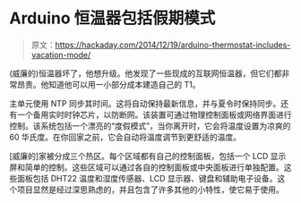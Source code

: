 # Arduino 恒温器包括假期模式

> 原文：<https://hackaday.com/2014/12/19/arduino-thermostat-includes-vacation-mode/>

(威廉的)恒温器坏了，他想升级。他发现了一些现成的互联网恒温器，但它们都非常昂贵。他知道他可以用一小部分成本建造自己的 T1。

主单元使用 NTP 同步其时间。这将自动保持最新信息，并与夏令时保持同步。还有一个备用实时时钟芯片，以防断网。该装置可通过物理控制面板或网络界面进行控制。该系统包括一个漂亮的“度假模式”，当你离开时，它会将温度设置为凉爽的 60 华氏度。在你回家之前，它会自动将温度调节到更舒适的温度。

[威廉的]家被分成三个热区。每个区域都有自己的控制面板，包括一个 LCD 显示屏和简单的控制。这些区域可以通过各自的控制面板或中央面板进行单独配置。这些面板包括 DHT22 温度和湿度传感器、LCD 显示器、键盘和辅助电子设备。这个项目显然是经过深思熟虑的，并且包含了许多其他的小特性，使它易于使用。